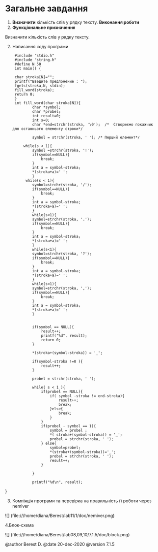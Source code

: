 # Загальне завдання

1.  **Визначити** кількість слів у рядку тексту.
**Виконання роботи**
1. **Функціональне призначення** 

  Визначити кількість слів у рядку тексту.
  
2. Написання коду програми

		#include "stdio.h"
		#include "string.h"
		#define N 50
		int main() {
			
		char stroka[N]="";
		printf("Введите предложение : ");
		fgets(stroka,N, stdin);
		fill_word(stroka);
		return 0;
		}
		int fill_word(char stroka[N]){
				char *symbol;
				char *probel;
				int result=0;
				int s=0;
				char *end=strchr(stroka, '\0');  /*  Створюємо покажчик  для останнього елементу строки*/

				symbol = strchr(stroka, ' '); /* Перший елемент*/
				
			while(s < 1){
				symbol =strchr(stroka, '!');
				if(symbol==NULL){
				    break;
				}
				int a = symbol-stroka;
				*(stroka+a)=' ';
			    }
			 while(s < 1){
				symbol=strchr(stroka, '/');
				if(symbol==NULL){
				    break;
				}
				int a = symbol-stroka;
				*(stroka+a)=' ';
			    }
			    while(s<1){
				symbol=strchr(stroka, '.');
				if(symbol==NULL){
				    break;
				}
				int a = symbol-stroka;
				*(stroka+a)=' ';
			    }
			    while(s<1){
				symbol=strchr(stroka, '?');
				if(symbol==NULL){
				    break;
				}
				int a = symbol-stroka;
				*(stroka+a)=' ';
			    }
			    while(s<1){
				symbol=strchr(stroka, ',');
				if(symbol==NULL){
				    break;
				}
				int a = symbol-stroka;
				*(stroka+a)=' ';
			    }
			    
				
				if(symbol == NULL){
					result++;
					printf("%d", result);
					return 0;
				}
					
				*(stroka+(symbol-stroka)) = '_';
					
				if(symbol-stroka !=0 ){
					result++;
				}
					
				probel = strchr(stroka, ' ');
				
				while( s < 1 ){
					if(probel == NULL){
						if( symbol -stroka != end-stroka){
							result++;
							break;
						}else{
							break;
						}
					}
					if(probel - symbol == 1){
						symbol = probel ;
						*( stroka+(symbol-stroka)) = '_';
						probel = strchr(stroka, ' ');
					} else{
						symbol=probel;
						*(stroka+(symbol-stroka))='_';
						probel = strchr(stroka, ' ');
						result++;
					}
					
				}	
				
				printf("%d\n", result);
			    
}


  
3. Компіяція програми та перевірка на правильність її роботи через nemiver

![] (file:///home/diana/Berest/lab11/1/doc/nemiver.png)  

4.Блок-схема

![] (file:///home/diana/Berest/lab08,09,10/7.1.5/doc/block.png)     

	

@author Berest D.
@date 20-dec-2020
@version 7.1.5

